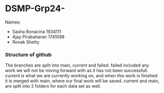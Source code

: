 ﻿# DSMP-Grp24-
 Names:
 - Sasha Bonacina 1934111
 - Ajay Pirabaharan 1741098
 - Ronak Shetty 
 
 ### Structure of github
 The branches are split into main, current and failed. failed included any work we will not be miving forward with as it has not been successfull. current is what we are currently working on, and when this work is finished it is merged with main, where our final work will be saved. current and main, are split into 2 folders for each data set as well.
 
